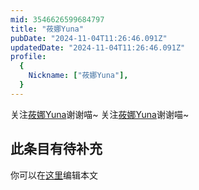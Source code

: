 ```yaml
---
mid: 3546626599684797
title: "莜娜Yuna"
pubDate: "2024-11-04T11:26:46.091Z"
updatedDate: "2024-11-04T11:26:46.091Z"
profile:
  {
    Nickname: ["莜娜Yuna"],
  }
---
```


关注[莜娜Yuna](https://space.bilibili.com/3546626599684797)谢谢喵~ 关注[莜娜Yuna](https://space.bilibili.com/3546626599684797)谢谢喵~

## 此条目有待补充
你可以在[这里](https://github.com/Yuhanawa/VTuber.ICU/edit/master/src/content/v/莜娜Yuna/index.md)编辑本文
